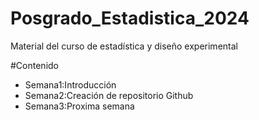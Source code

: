 # Posgrado_Estadistica_2024
Material del curso de estadística y diseño experimental 


#Contenido


- Semana1:Introducción
- Semana2:Creación de repositorio Github
- Semana3:Proxima semana
